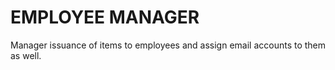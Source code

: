# EMPLOYEE MANAGER

Manager issuance of items to employees and assign email accounts to them as well.
